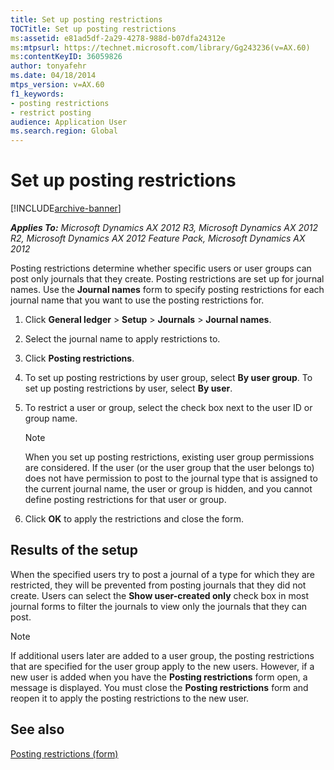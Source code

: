 ```yaml
---
title: Set up posting restrictions
TOCTitle: Set up posting restrictions
ms:assetid: e81ad5df-2a29-4278-988d-b07dfa24312e
ms:mtpsurl: https://technet.microsoft.com/library/Gg243236(v=AX.60)
ms:contentKeyID: 36059826
author: tonyafehr
ms.date: 04/18/2014
mtps_version: v=AX.60
f1_keywords:
- posting restrictions
- restrict posting
audience: Application User
ms.search.region: Global
---
```


# Set up posting restrictions 


[!INCLUDE[archive-banner](includes/archive-banner.md)]


_**Applies To:** Microsoft Dynamics AX 2012 R3, Microsoft Dynamics AX 2012 R2, Microsoft Dynamics AX 2012 Feature Pack, Microsoft Dynamics AX 2012_

Posting restrictions determine whether specific users or user groups can post only journals that they create. Posting restrictions are set up for journal names. Use the **Journal names** form to specify posting restrictions for each journal name that you want to use the posting restrictions for.

1.  Click **General ledger** \> **Setup** \> **Journals** \> **Journal names**.

2.  Select the journal name to apply restrictions to.

3.  Click **Posting restrictions**.

4.  To set up posting restrictions by user group, select **By user group**. To set up posting restrictions by user, select **By user**.

5.  To restrict a user or group, select the check box next to the user ID or group name.
    

    > [!NOTE]
    > <P>When you set up posting restrictions, existing user group permissions are considered. If the user (or the user group that the user belongs to) does not have permission to post to the journal type that is assigned to the current journal name, the user or group is hidden, and you cannot define posting restrictions for that user or group.</P>



6.  Click **OK** to apply the restrictions and close the form.

## Results of the setup

When the specified users try to post a journal of a type for which they are restricted, they will be prevented from posting journals that they did not create. Users can select the **Show user-created only** check box in most journal forms to filter the journals to view only the journals that they can post.


> [!NOTE]
> <P>If additional users later are added to a user group, the posting restrictions that are specified for the user group apply to the new users. However, if a new user is added when you have the <STRONG>Posting restrictions</STRONG> form open, a message is displayed. You must close the <STRONG>Posting restrictions</STRONG> form and reopen it to apply the posting restrictions to the new user.</P>



## See also

[Posting restrictions (form)](https://technet.microsoft.com/library/hh227598\(v=ax.60\))

  


